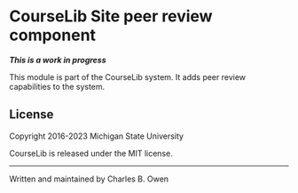 # CourseLib Site peer review component

***This is a work in progress***

This module is part of the CourseLib system. It adds peer review capabilities to the system.

## License

Copyright 2016-2023 Michigan State University

CourseLib is released under the MIT license.

* * *

Written and maintained by Charles B. Owen